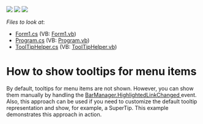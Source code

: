 <!-- default badges list -->
![](https://img.shields.io/endpoint?url=https://codecentral.devexpress.com/api/v1/VersionRange/128617714/11.1.12%2B)
[![](https://img.shields.io/badge/Open_in_DevExpress_Support_Center-FF7200?style=flat-square&logo=DevExpress&logoColor=white)](https://supportcenter.devexpress.com/ticket/details/E3133)
[![](https://img.shields.io/badge/📖_How_to_use_DevExpress_Examples-e9f6fc?style=flat-square)](https://docs.devexpress.com/GeneralInformation/403183)
<!-- default badges end -->
<!-- default file list -->
*Files to look at*:

* [Form1.cs](./CS/WindowsApplication1/Form1.cs) (VB: [Form1.vb](./VB/WindowsApplication1/Form1.vb))
* [Program.cs](./CS/WindowsApplication1/Program.cs) (VB: [Program.vb](./VB/WindowsApplication1/Program.vb))
* [ToolTipHelper.cs](./CS/WindowsApplication1/ToolTipHelper.cs) (VB: [ToolTipHelper.vb](./VB/WindowsApplication1/ToolTipHelper.vb))
<!-- default file list end -->
# How to show tooltips for menu items


<p>By default, tooltips for menu items are not shown. However, you can show them manually by handling the <a href="http://documentation.devexpress.com/#WindowsForms/DevExpressXtraBarsBarManager_HighlightedLinkChangedtopic">BarManager.HighlightedLinkChanged </a> event. Also, this approach  can be used if you need to customize the default tooltip representation and show, for example, a SuperTip. This example demonstrates this approach in action.</p>

<br/>


